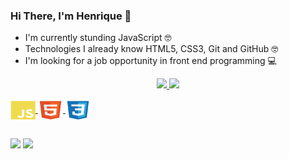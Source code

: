###  Hi There, I'm Henrique 🖖
 
- I'm currently stunding JavaScript 🤓
- Technologies I already know HTML5, CSS3, Git and GitHub 🤓
- I'm looking for a job opportunity in front end programming 💻

<div align="center">
  <a href="https://https://github.com/Henrick04">
  <img height="150em" src="https://github-readme-stats.vercel.app/api?username=Henrick04&show_icons=true&theme=dark&include_all_commits=true&count_private=true"/>
  <img height="150em" src="https://github-readme-stats.vercel.app/api/top-langs/?username=henrick04&layout=compact&langs_count=7&theme=dark"/>
</div>
  

 <div style="display: inline_block"><br>
  <img align="center" alt="Rafa-Js" height="30" width="40" src="https://raw.githubusercontent.com/devicons/devicon/master/icons/javascript/javascript-plain.svg">
  <img align="center" alt="Rafa-HTML" height="30" width="40" src="https://raw.githubusercontent.com/devicons/devicon/master/icons/html5/html5-original.svg">
  <img align="center" alt="Rafa-CSS" height="30" width="40" src="https://raw.githubusercontent.com/devicons/devicon/master/icons/css3/css3-original.svg">
      
</div>
 
 ##
 
 <div>
   <a href = "mailto:marllon.henrique04@gmail.com"><img src="https://img.shields.io/badge/-Gmail-%23333?style=for-the-badge&logo=gmail&logoColor=white" target="_blank"></a>
  <a href="https://www.linkedin.com/in/marllon-henrique-da-silva-2b6633181/" target="_blank"><img src="https://img.shields.io/badge/-LinkedIn-%230077B5?style=for-the-badge&logo=linkedin&logoColor=white" target="_blank"></a> 
  </div>
